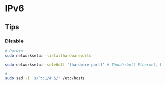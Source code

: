 # IPv6

## Tips

### Disable

```sh
# Darwin
sudo networksetup -listallhardwareports

sudo networksetup -setv6off '[hardware-port]' # Thunderbolt Ethernet, Wi-Fi
```

```sh
#
sudo sed -i 's/^::1/# &/' /etc/hosts
```
